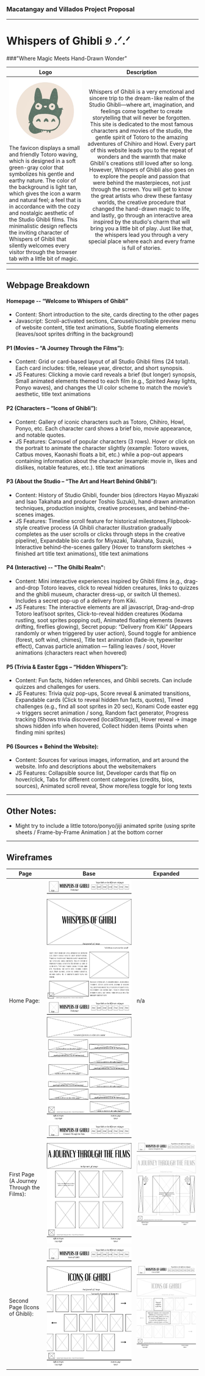 ### Macatangay and Villados Project Proposal
---
  # Whispers of Ghibli ୭ .ᐟ.ᐟ
###"Where Magic Meets Hand-Drawn Wonder" 

| Logo                                                                                                 | Description                                                                                      |
| ------------- |:-------------:|
| ![logo](https://github.com/aravilalado/WDProjBeMacatangayVillados/blob/main/assets/totoro%20logo.webp)   The favicon displays a small and friendly Totoro waving, which is designed in a soft green-gray color that symbolizes his gentle and earthy nature. The color of the background is light tan, which gives the icon a warm and natural feel; a feel that is in accordance with the cozy and nostalgic aesthetic of the Studio Ghibli films. This minimalistic design reflects the inviting character of Whispers of Ghibli that silently welcomes every visitor through the browser tab with a little bit of magic. |   Whispers of Ghibli is a very emotional and sincere trip to the dream-like realm of the Studio Ghibli—where art, imagination, and feelings come together to create storytelling that will never be forgotten. This site is dedicated to the most famous characters and movies of the studio, the gentle spirit of Totoro to the amazing adventures of Chihiro and Howl. Every part of this website leads you to the repeat of wonders and the warmth that make Ghibli's creations still loved after so long. However, Whispers of Ghibli also goes on to explore the people and passion that were behind the masterpieces, not just through the screen. You will get to know the great artists who drew these fantasy worlds, the creative procedure that changed the hand-drawn magic to life, and lastly, go through an interactive area inspired by the studio's charm that will bring you a little bit of play. Just like that, the whispers lead you through a very special place where each and every frame is full of stories. |

---

## Webpage Breakdown

#### Homepage -- “Welcome to Whispers of Ghibli”
- Content: Short introduction to the site, cards directing to the other pages
- Javascript: Scroll-activated sections, Carousel/scrollable preview menu of website content, title text animations, Subtle floating elements (leaves/soot sprites drifting in the background)
  
#### P1 (Movies – “A Journey Through the Films”): 
- Content: Grid or card-based layout of all Studio Ghibli films (24 total). Each card includes: title, release year, director, and short synopsis. 
- JS Features: Clicking a movie card reveals a brief (but longer) synopsis, Small animated elements themed to each film (e.g., Spirited Away lights, Ponyo waves), and changes the UI color scheme to match the movie’s aesthetic, title text animations

#### P2 (Characters – “Icons of Ghibli”):
- Content: Gallery of iconic characters such as Totoro, Chihiro, Howl, Ponyo, etc. Each character card shows a brief bio, movie appearance, and notable quotes.
- JS Features: Carousel of popular characters (3 rows). Hover or click on the portrait to animate the character slightly (example: Totoro waves, Catbus moves, Kaonashi floats a bit, etc.) while a pop-out appears containing information about the character (example: movie in, likes and dislikes, notable features, etc.). title text animations

#### P3 (About the Studio – “The Art and Heart Behind Ghibli”): 
- Content: History of Studio Ghibli, founder bios (directors Hayao Miyazaki and Isao Takahata and producer Toshio Suzuki), hand-drawn animation techniques, production insights, creative processes, 	and behind-the-scenes images.
- JS Features: Timeline scroll feature for historical milestones,Flipbook-style creative process (A Ghibli character illustration gradually completes as the user scrolls or clicks through steps in the creative pipeline), Expandable bio cards for Miyazaki, Takahata, Suzuki, Interactive behind-the-scenes gallery (Hover to transform sketches → finished art title text animations), title text animations

#### P4 (Interactive) -- "The Ghilbi Realm": 
- Content: Mini interactive experiences inspired by Ghibli films (e.g., drag-and-drop Totoro leaves, click to reveal hidden creatures, links to quizzes and the ghibli museum, character dress-up, or switch UI themes). Includes a secret pop-up of a delivery from Kiki. 
- JS Features: The interactive elements are all javascript, Drag-and-drop Totoro leaf/soot sprites, Click-to-reveal hidden creatures (Kodama rustling, soot sprites popping out), Animated floating elements (leaves drifting, fireflies glowing), Secret popup: “Delivery from Kiki” (Appears randomly or when triggered by user action), Sound toggle for ambience (forest, soft wind, chimes), Title text animation (fade-in, typewriter effect), Canvas particle animation — falling leaves / soot, Hover animations (characters react when hovered)
  
#### P5 (Trivia & Easter Eggs – “Hidden Whispers”):
- Content: Fun facts, hidden references, and Ghibli secrets. Can include quizzes and challenges for users.
- JS Features: Trivia quiz pop-ups, Score reveal & animated transitions, Expandable cards (Click to reveal hidden fun facts, quotes), Timed challenges (e.g., find all soot sprites in 20 sec), Konami Code easter egg   → triggers secret animation / song, Random fact generator, Progress tracking (Shows trivia discovered (localStorage)), Hover reveal → image shows hidden info when hovered, Collect hidden items (Points when finding mini sprites)
  
#### P6 (Sources + Behind the Website): 
- Content: Sources for various images, information, and art around the website. Info and descriptions about the websitemakers
- JS Features: Collapsible source list, Developer cards that flip on hover/click, Tabs for different content categories (credits, bios, sources), Animated scroll reveal, Show more/less toggle for long texts

  
---
## Other Notes:
- Might try to include a little totoro/ponyo/jiji animated sprite (using sprite sheets / Frame-by-Frame Animation ) at the bottom corner

---
## Wireframes
| Page | Base | Expanded |
|---|---|---|
| Home Page: | ![Home page 1](https://github.com/aravilalado/WDProjBeMacatangayVillados/blob/main/assets/Homepage%201.png) ![Home page 2](https://github.com/aravilalado/WDProjBeMacatangayVillados/blob/main/assets/Homepage%202.png) | n/a |
| First Page (A Journey Through the Films): | ![1](https://github.com/aravilalado/WDProjBeMacatangayVillados/blob/main/assets/P1%20(Movies%20%E2%80%93%20%E2%80%9CA%20Journey%20Through%20the%20Films%E2%80%9D).png) | ![1 expanded](https://github.com/aravilalado/WDProjBeMacatangayVillados/blob/main/assets/P1%20-%20expanded%20ver.%20(when%20a%20movie%20card%20is%20clicked%20on).png) |
| Second Page (Icons of Ghibli): | ![2](https://github.com/aravilalado/WDProjBeMacatangayVillados/blob/main/assets/P2%20(Characters%20%E2%80%93%20%E2%80%9CIcons%20of%20Ghibli%E2%80%9D).png) | ![2 expanded](https://github.com/aravilalado/WDProjBeMacatangayVillados/blob/main/assets/P2%20(Characters%20%E2%80%93%20%E2%80%9CIcons%20of%20Ghibli%E2%80%9D)%20(2).png) |
